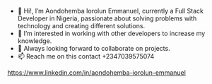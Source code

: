 - 👋 Hi!, I’m Aondohemba Iorolun Emmanuel, currently a Full Stack Developer in Nigeria, passionate about solving problems with technology and creating different solutions.
- 👀 I’m interested in working with other developers to increase my knowledge.
- 💞️ Always looking forward to collaborate on projects.
- 📫  Reach me on this contact +2347039575074

https://www.linkedin.com/in/aondohemba-iorolun-emmanuel
